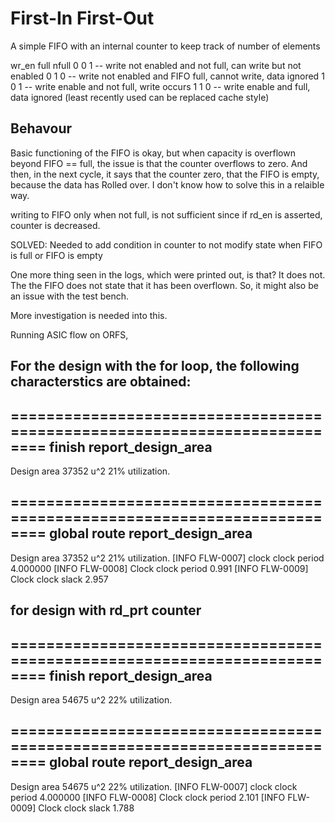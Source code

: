 # First-In First-Out


A simple FIFO with an internal counter to keep track of number of elements

wr_en full nfull
  0     0    1 -- write not enabled and not full, can write but not enabled
  0     1    0 -- write not enabled and FIFO full, cannot write, data ignored
  1     0    1 -- write enable and not full, write occurs
  1     1    0 -- write enable and full, data ignored (least recently used can be replaced cache style)


## Behavour
Basic functioning of the FIFO is okay, but when capacity is overflown beyond FIFO == full,  the issue is that the counter overflows to zero. And then, in the next cycle, it says that the counter zero, that the FIFO is empty, because the data has Rolled over. I don't know how to solve this in a relaible way. 

  writing to FIFO only when not full, is not sufficient since if rd_en is asserted, counter is decreased.

SOLVED: Needed to add condition in counter to not modify state when FIFO is full or FIFO is empty

One more thing seen in the logs, which were printed out, is that? It does not. The the FIFO does not state that it has been overflown. So, it might also be an issue with the test bench. 

More investigation is needed into this. 

Running ASIC flow on ORFS,

## For the design with the for loop, the following characterstics are obtained:

==========================================================================
finish report_design_area
--------------------------------------------------------------------------
Design area 37352 u^2 21% utilization.

==========================================================================
global route report_design_area
--------------------------------------------------------------------------
Design area 37352 u^2 21% utilization.
[INFO FLW-0007] clock clock period 4.000000
[INFO FLW-0008] Clock clock period 0.991
[INFO FLW-0009] Clock clock slack 2.957


## for design with rd_prt counter
==========================================================================
finish report_design_area
--------------------------------------------------------------------------
Design area 54675 u^2 22% utilization.

==========================================================================
global route report_design_area
--------------------------------------------------------------------------
Design area 54675 u^2 22% utilization.
[INFO FLW-0007] clock clock period 4.000000
[INFO FLW-0008] Clock clock period 2.101
[INFO FLW-0009] Clock clock slack 1.788
